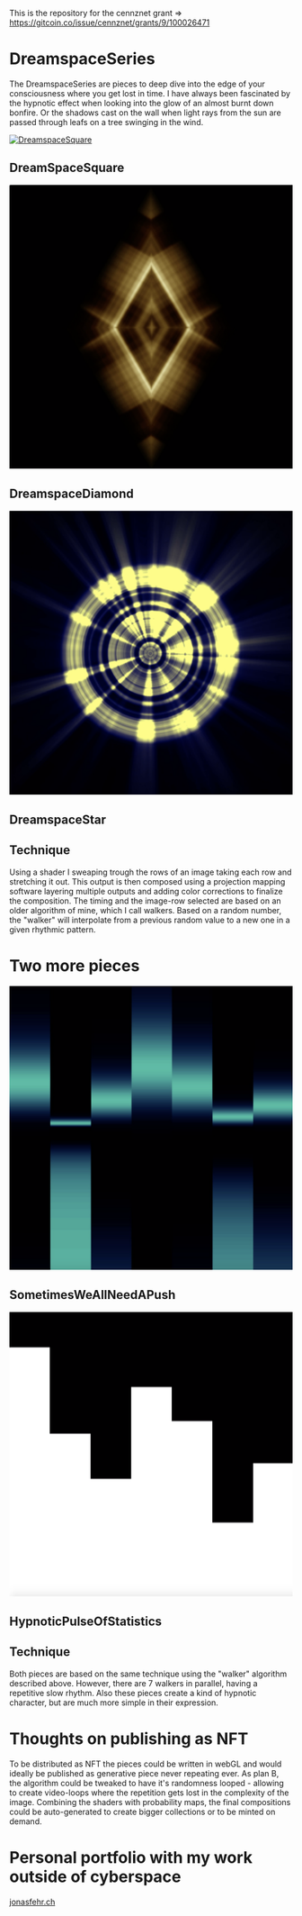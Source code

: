 This is the repository for the cennznet grant => https://gitcoin.co/issue/cennznet/grants/9/100026471

# DreamspaceSeries
The DreamspaceSeries are pieces to deep dive into the edge of your consciousness where you get lost in time.
I have always been fascinated by the hypnotic effect when looking into the glow of an almost burnt down bonfire.
Or the shadows cast on the wall when light rays from the sun are passed through leafs on a tree swinging in the wind.

[![DreamspaceSquare](DreamspaceSquare.png)](https://www.youtube.com/watch?v=afQHI4Jv7s8)
## DreamSpaceSquare






[![DreamspaceDiamond](DreamspaceDiamond.png)](https://www.youtube.com/watch?v=YWEqOzNJkSY)
## DreamspaceDiamond






[![DreamspaceStar.png](DreamspaceStar.png)](https://www.youtube.com/watch?v=gPIzkvzx-SA)
## DreamspaceStar


## Technique
Using a shader I sweaping trough the rows of an image taking each row and stretching it out.
This output is then composed using a projection mapping software layering multiple outputs and adding color corrections to finalize the composition.
The timing and the image-row selected are based on an older algorithm of mine, which I call walkers. Based on a random number, the "walker" will interpolate from a previous random value to a new one in a given rhythmic pattern.

# Two more pieces
[![SometimesWeAllNeedAPush](SometimesWeAllNeedAPush.png)](https://www.youtube.com/watch?v=xOKUm-bE4iE)
## SometimesWeAllNeedAPush






[![HypnoticPulseOfStatistics](HypnoticPulseOfStatistics.png)](https://www.youtube.com/watch?v=jyGLdkqk_vw)
## HypnoticPulseOfStatistics


## Technique
Both pieces are based on the same technique using the "walker" algorithm described above. However, there are 7 walkers in parallel, having a repetitive slow rhythm. Also these pieces create a kind of hypnotic character, but are much more simple in their expression.

# Thoughts on publishing as NFT
To be distributed as NFT the pieces could be written in webGL and would ideally be published as generative piece never repeating ever. As plan B, the algorithm could be tweaked to have it's randomness looped - allowing to create video-loops where the repetition gets lost in the complexity of the image. Combining the shaders with probability maps, the final compositions could be auto-generated to create bigger collections or to be minted on demand.

# Personal portfolio with my work outside of cyberspace
[jonasfehr.ch](https://www.jonasfehr.ch/)